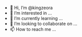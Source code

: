 - 👋 Hi, I’m @kingzeora
- 👀 I’m interested in ...
- 🌱 I’m currently learning ...
- 💞️ I’m looking to collaborate on ...
- 📫 How to reach me ...

<!---
kingzeora/kingzeora is a ✨ special ✨ repository because its `README.md` (this file) appears on your GitHub profile.
You can click the Preview link to take a look at your changes.
--->
